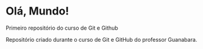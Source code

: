 # Olá, Mundo!
 Primeiro repositório do curso de Git e Github

 Repositório criado durante o curso de Git e GitHub do professor Guanabara. 
